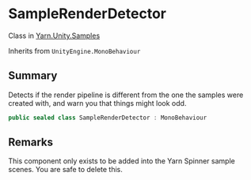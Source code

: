 # SampleRenderDetector

Class in [Yarn.Unity.Samples](/docs/api/csharp/yarn.unity.samples.md)

Inherits from `UnityEngine.MonoBehaviour`

## Summary


Detects if the render pipeline is different from the one the samples
were created with, and warn you that things might look odd.


```csharp
public sealed class SampleRenderDetector : MonoBehaviour
```

## Remarks


This component only exists to be added into the Yarn Spinner sample
scenes.
You are safe to delete this.


